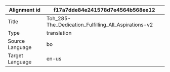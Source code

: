 |Alignment id | f17a7dde84e241578d7e4564b568ee12
| --- | --- 
|Title | Toh_285-The_Dedication_Fulfilling_All_Aspirations-v2 
|Type | translation
|Source Language | bo
|Target Language | en-us